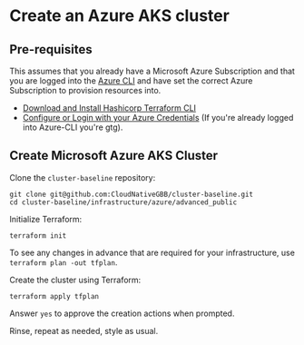 # Create an Azure AKS cluster

## Pre-requisites

This assumes that you already have a Microsoft Azure Subscription and that you are logged into the [Azure CLI](https://aka.ms/azure-cli) and have set the correct Azure Subscription to provision resources into.

* [Download and Install Hashicorp Terraform CLI](https://www.terraform.io/downloads.html)
* [Configure or Login with your Azure Credentials](https://www.terraform.io/docs/providers/azurerm/index.html) (If you're already logged into Azure-CLI you're gtg).

## Create Microsoft Azure AKS Cluster

Clone the `cluster-baseline` repository:
```console
git clone git@github.com:CloudNativeGBB/cluster-baseline.git
cd cluster-baseline/infrastructure/azure/advanced_public
```

Initialize Terraform:
```console
terraform init
```

To see any changes in advance that are required for your infrastructure, use `terraform plan -out tfplan`.

Create the cluster using Terraform:
```console
terraform apply tfplan
```

Answer `yes` to approve the creation actions when prompted.

Rinse, repeat as needed, style as usual.
